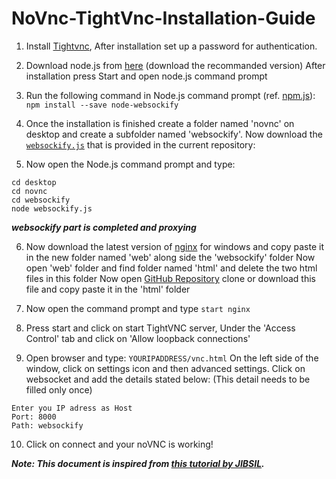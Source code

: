 # NoVnc-TightVnc-Installation-Guide
1. Install [Tightvnc](https://www.tightvnc.com/), After installation set up a password for authentication.

2. Download node.js from [here](https://nodejs.org/en/)
(download the recommanded version)
After installation press Start and open node.js command prompt 

3. Run the following command in Node.js command prompt (ref. [npm.js](https://www.npmjs.com/package/@maximegris/node-websockify)): 	
```npm install --save node-websockify ```

4. Once the installation is finished create a folder named 'novnc' on desktop and create a subfolder named 'websockify'. Now download the [```websockify.js```](https://raw.githubusercontent.com/rutvikbhatt/NoVnc-TightVnc-Installation-Guide/master/websockify.js) that is provided in the current repository:	

5. Now open the Node.js command prompt and type:
```
cd desktop
cd novnc
cd websockify
node websockify.js
``` 

***websockify part is completed and proxying***

6. Now download the latest version of [nginx](https://nginx.org/en/download.html?_ga=2.235179334.610747622.1588686511-49539150.1588686511)
for windows and copy paste it in the new folder named 'web' along side the 'websockify' folder 
Now open 'web' folder and find folder named 'html' and delete the two html files in this folder 
Now open [GitHub Repository](https://github.com/novnc/noVNC)
clone or download this file and copy paste it in the 'html' folder

7. Now open the command prompt and type
```start nginx``` 

8. Press start and click on start TightVNC server, Under the 'Access Control' tab and click on 'Allow loopback connections'

9. Open browser and type: 
```YOURIPADDRESS/vnc.html```
On the left side of the window, click on settings icon and then advanced settings. Click on websocket and add the details stated below:
(This detail needs to be filled only once)
```
Enter you IP adress as Host 
Port: 8000 
Path: websockify
```
10. Click on connect and your noVNC is working! 

***Note: This document is inspired from [this tutorial by JIBSIL](https://www.youtube.com/watch?v=NYEyyVDsapw).***
